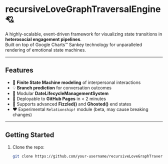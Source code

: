 # recursiveLoveGraphTraversalEngine 💘

A highly-scalable, event-driven framework for visualizing state transitions in **heterosocial engagement pipelines**.  
Built on top of Google Charts™ Sankey technology for unparalleled rendering of emotional state machines.  

---

## Features
- 🔄 **Finite State Machine modeling** of interpersonal interactions
- 💡 **Branch prediction** for conversation outcomes
- 🧩 Modular **DateLifecycleManagementSystem**
- 🚀 Deployable to **GitHub Pages** in < 2 minutes
- 🎯 Supports advanced **Fizzled()** and **Ghosted()** end states
- ❤️ Experimental `Relationship!` module (beta, may cause breaking changes)

---

## Getting Started

1. Clone the repo:
   ```bash
   git clone https://github.com/your-username/recursiveLoveGraphTraversalEngine.git
